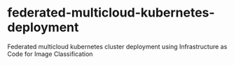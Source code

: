 # federated-multicloud-kubernetes-deployment
Federated multicloud kubernetes cluster deployment using Infrastructure as Code for Image Classification
